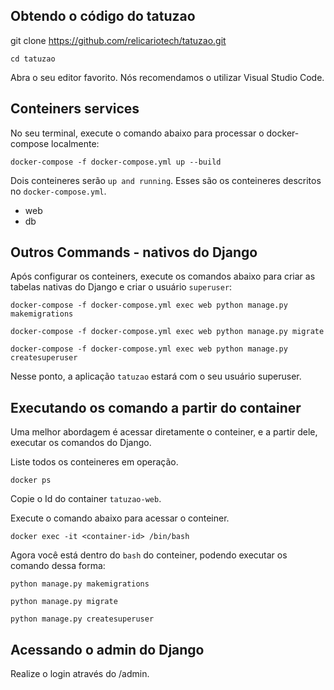 
## Obtendo o código do tatuzao
git clone https://github.com/relicariotech/tatuzao.git

`cd tatuzao`

Abra o seu editor favorito. Nós recomendamos o utilizar Visual Studio Code.

## Conteiners services
No seu terminal, execute o comando abaixo para processar o docker-compose localmente:

`docker-compose -f docker-compose.yml up --build`


Dois conteineres serão `up and running`. Esses são os conteineres descritos no `docker-compose.yml`.
- web
- db

## Outros Commands - nativos do Django

Após configurar os conteiners, execute os comandos abaixo para criar as tabelas nativas do Django e criar o usuário `superuser`:

`docker-compose -f docker-compose.yml exec web python manage.py makemigrations` 

`docker-compose -f docker-compose.yml exec web python manage.py migrate`

`docker-compose -f docker-compose.yml exec web python manage.py createsuperuser`

Nesse ponto, a aplicação `tatuzao` estará com o seu usuário superuser.

##  Executando os comando a partir do container

Uma melhor abordagem é acessar diretamente o conteiner, e a partir dele, executar os comandos do Django.

Liste todos os conteineres em operação.
```
docker ps
````

Copie o Id do container `tatuzao-web`.

Execute o comando abaixo para acessar o conteiner.
```
docker exec -it <container-id> /bin/bash
````

Agora você está dentro do `bash` do conteiner, podendo executar os comando dessa forma:

`python manage.py makemigrations` 

`python manage.py migrate`

`python manage.py createsuperuser`

## Acessando o admin do Django
Realize o login através do /admin.